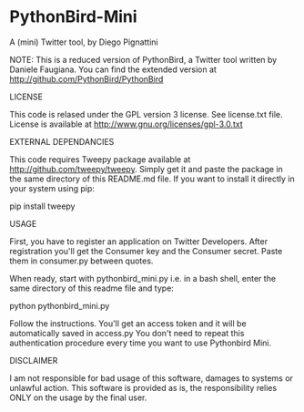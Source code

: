 PythonBird-Mini
===============

A (mini) Twitter tool, by Diego Pignattini

NOTE:
This is a reduced version of PythonBird, a Twitter tool written by Daniele Faugiana. 
You can find the extended version at http://github.com/PythonBird/PythonBird

LICENSE

This code is relased under the GPL version 3 license. See license.txt file. 
License is available at http://www.gnu.org/licenses/gpl-3.0.txt

EXTERNAL DEPENDANCIES

This code requires Tweepy package available at http://github.com/tweepy/tweepy. 
Simply get it and paste the package in the same directory of this README.md file. 
If you want to install it directly in your system using pip:

pip install tweepy

USAGE

First, you have to register an application on Twitter Developers. 
After registration you'll get the Consumer key and the Consumer secret. Paste them in consumer.py between quotes.

When ready, start with pythonbird_mini.py i.e. in a bash shell, enter the same directory of this readme file and type:

python pythonbird_mini.py

Follow the instructions. You'll get an access token and it will be automatically saved in access.py 
You don't need to repeat this authentication procedure every time you want to use Pythonbird Mini.

DISCLAIMER

I am not responsible for bad usage of this software, damages to systems or unlawful action. 
This software is provided as is, the responsibility relies ONLY on the usage by the final user.
